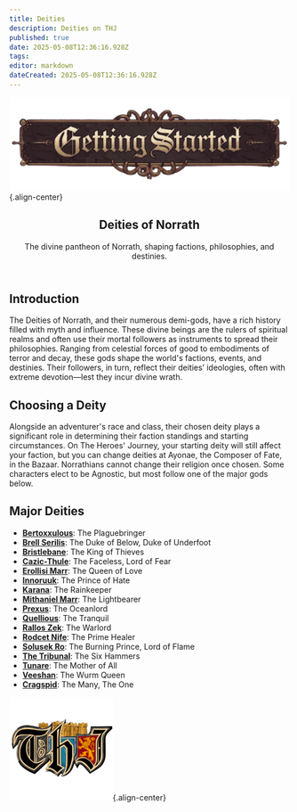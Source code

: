 ```yaml
---
title: Deities
description: Deities on THJ
published: true
date: 2025-05-08T12:36:16.928Z
tags: 
editor: markdown
dateCreated: 2025-05-08T12:36:16.928Z
---
```


![gettingstartedbanner.webp](/gettingstartedbanner.webp){.align-center}

<article class="deities-wrapper">
  <header class="deities-header">
    <h1>Deities of Norrath</h1>
    <p>The divine pantheon of Norrath, shaping factions, philosophies, and destinies.</p>
  </header>

  <section class="deities-section">
    <h2>Introduction</h2>
    <p>
      The Deities of Norrath, and their numerous demi-gods, have a rich history filled with myth and influence.
      These divine beings are the rulers of spiritual realms and often use their mortal followers as instruments to spread their philosophies.
      Ranging from celestial forces of good to embodiments of terror and decay, these gods shape the world's factions, events, and destinies.
      Their followers, in turn, reflect their deities’ ideologies, often with extreme devotion—lest they incur divine wrath.
    </p>
  </section>

  <section class="deities-section">
    <h2>Choosing a Deity</h2>
    <p>
      Alongside an adventurer's race and class, their chosen deity plays a significant role in determining their faction standings and starting circumstances. On The Heroes' Journey, your starting deity will still affect your faction, but you can change deities at Ayonae, the Composer of Fate, in the Bazaar.
      Norrathians cannot change their religion once chosen. Some characters elect to be Agnostic, but most follow one of the major gods below.
    </p>
  </section>

  <section class="deities-section">
    <h2>Major Deities</h2>
    <ul class="deities-list">
          <li><a href="https://everquest.fandom.com/wiki/Bertoxxulous" target="_blank"><strong>Bertoxxulous</strong></a>: The Plaguebringer</li>
      <li><a href="https://everquest.fandom.com/wiki/Brell_Serilis" target="_blank"><strong>Brell Serilis</strong></a>: The Duke of Below, Duke of Underfoot</li>
      <li><a href="https://everquest.fandom.com/wiki/Bristlebane" target="_blank"><strong>Bristlebane</strong></a>: The King of Thieves</li>
      <li><a href="https://everquest.fandom.com/wiki/Cazic-Thule" target="_blank"><strong>Cazic-Thule</strong></a>: The Faceless, Lord of Fear</li>
      <li><a href="https://everquest.fandom.com/wiki/Erollisi_Marr" target="_blank"><strong>Erollisi Marr</strong></a>: The Queen of Love</li>
      <li><a href="https://everquest.fandom.com/wiki/Innoruuk" target="_blank"><strong>Innoruuk</strong></a>: The Prince of Hate</li>
      <li><a href="https://everquest.fandom.com/wiki/Karana" target="_blank"><strong>Karana</strong></a>: The Rainkeeper</li>
      <li><a href="https://everquest.fandom.com/wiki/Mithaniel_Marr" target="_blank"><strong>Mithaniel Marr</strong></a>: The Lightbearer</li>
      <li><a href="https://everquest.fandom.com/wiki/Prexus" target="_blank"><strong>Prexus</strong></a>: The Oceanlord</li>
      <li><a href="https://everquest.fandom.com/wiki/Quellious" target="_blank"><strong>Quellious</strong></a>: The Tranquil</li>
      <li><a href="https://everquest.fandom.com/wiki/Rallos_Zek" target="_blank"><strong>Rallos Zek</strong></a>: The Warlord</li>
      <li><a href="https://everquest.fandom.com/wiki/Rodcet_Nife" target="_blank"><strong>Rodcet Nife</strong></a>: The Prime Healer</li>
      <li><a href="https://everquest.fandom.com/wiki/Solusek_Ro" target="_blank"><strong>Solusek Ro</strong></a>: The Burning Prince, Lord of Flame</li>
      <li><a href="https://everquest.fandom.com/wiki/The_Tribunal" target="_blank"><strong>The Tribunal</strong></a>: The Six Hammers</li>
      <li><a href="https://everquest.fandom.com/wiki/Tunare" target="_blank"><strong>Tunare</strong></a>: The Mother of All</li>
      <li><a href="https://everquest.fandom.com/wiki/Veeshan" target="_blank"><strong>Veeshan</strong></a>: The Wurm Queen</li>
      <li><a href="/expansion-guide/deities/cragspid"><strong>Cragspid</strong></a>: The Many, The One</li> 
    </ul>
  </section>
</article>

![pagebreak5.webp](/pagebreak5.webp){.align-center}